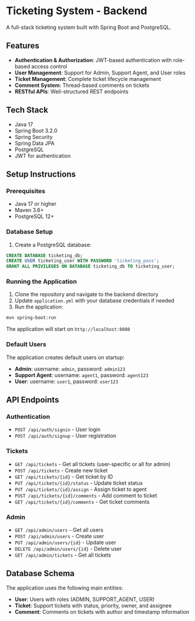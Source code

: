 # Ticketing System - Backend

A full-stack ticketing system built with Spring Boot and PostgreSQL.

## Features

- **Authentication & Authorization**: JWT-based authentication with role-based access control
- **User Management**: Support for Admin, Support Agent, and User roles
- **Ticket Management**: Complete ticket lifecycle management
- **Comment System**: Thread-based comments on tickets
- **RESTful APIs**: Well-structured REST endpoints

## Tech Stack

- Java 17
- Spring Boot 3.2.0
- Spring Security
- Spring Data JPA
- PostgreSQL
- JWT for authentication

## Setup Instructions

### Prerequisites

- Java 17 or higher
- Maven 3.6+
- PostgreSQL 12+

### Database Setup

1. Create a PostgreSQL database:
```sql
CREATE DATABASE ticketing_db;
CREATE USER ticketing_user WITH PASSWORD 'ticketing_pass';
GRANT ALL PRIVILEGES ON DATABASE ticketing_db TO ticketing_user;
```

### Running the Application

1. Clone the repository and navigate to the backend directory
2. Update `application.yml` with your database credentials if needed
3. Run the application:
```bash
mvn spring-boot:run
```

The application will start on `http://localhost:8080`

### Default Users

The application creates default users on startup:

- **Admin**: username: `admin`, password: `admin123`
- **Support Agent**: username: `agent1`, password: `agent123`
- **User**: username: `user1`, password: `user123`

## API Endpoints

### Authentication
- `POST /api/auth/signin` - User login
- `POST /api/auth/signup` - User registration

### Tickets
- `GET /api/tickets` - Get all tickets (user-specific or all for admin)
- `POST /api/tickets` - Create new ticket
- `GET /api/tickets/{id}` - Get ticket by ID
- `PUT /api/tickets/{id}/status` - Update ticket status
- `PUT /api/tickets/{id}/assign` - Assign ticket to agent
- `POST /api/tickets/{id}/comments` - Add comment to ticket
- `GET /api/tickets/{id}/comments` - Get ticket comments

### Admin
- `GET /api/admin/users` - Get all users
- `POST /api/admin/users` - Create user
- `PUT /api/admin/users/{id}` - Update user
- `DELETE /api/admin/users/{id}` - Delete user
- `GET /api/admin/tickets` - Get all tickets

## Database Schema

The application uses the following main entities:

- **User**: Users with roles (ADMIN, SUPPORT_AGENT, USER)
- **Ticket**: Support tickets with status, priority, owner, and assignee
- **Comment**: Comments on tickets with author and timestamp information
